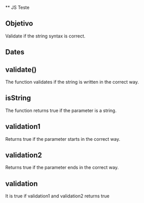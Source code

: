 ** JS Teste

##  Objetivo
Validate if the string syntax is correct.

##  Dates
## validate()
The function validates if the string is written in the correct way.
## isString
The function returns true if the parameter is a string.

## validation1
Returns true if the parameter starts in the correct way.

## validation2 
Returns true if the parameter ends in the correct way.

## validation
It is true if validation1 and validation2 returns true

